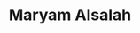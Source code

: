 ---
layout: member
title: Maryam Alsalah
position: Research Associate
email: malsaleh@broadinstitute.org 
github:
image: /assets/images/team/default-member.png
cv:
alum: true
---